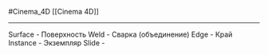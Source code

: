 #Cinema_4D
[[Cinema 4D]]
_____
Surface - Поверхность
Weld - Сварка (объединение)
Edge - Край
Instance - Экземпляр
Slide - 